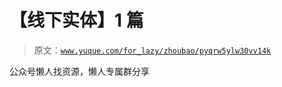 # 【线下实体】1 篇

> 原文：[`www.yuque.com/for_lazy/zhoubao/pyqrw5ylw30vv14k`](https://www.yuque.com/for_lazy/zhoubao/pyqrw5ylw30vv14k)

公众号懒人找资源，懒人专属群分享
